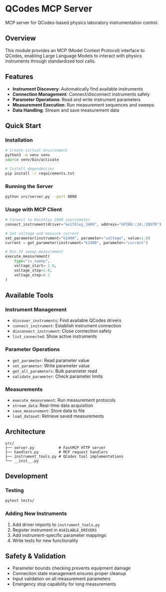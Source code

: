 # QCodes MCP Server

MCP server for QCodes-based physics laboratory instrumentation control.

## Overview

This module provides an MCP (Model Context Protocol) interface to QCodes, enabling Large Language Models to interact with physics instruments through standardized tool calls.

## Features

- **Instrument Discovery**: Automatically find available instruments
- **Connection Management**: Connect/disconnect instruments safely
- **Parameter Operations**: Read and write instrument parameters
- **Measurement Execution**: Run measurement sequences and sweeps
- **Data Handling**: Stream and save measurement data

## Quick Start

### Installation

```bash
# Create virtual environment
python3 -m venv venv
source venv/bin/activate

# Install dependencies
pip install -r requirements.txt
```

### Running the Server

```bash
python src/server.py --port 8000
```

### Usage with MCP Client

```python
# Connect to Keithley 2400 sourcemeter
connect_instrument(driver="keithley_2400", address="GPIB0::24::INSTR")

# Set voltage and measure current
set_parameter(instrument="k2400", parameter="voltage", value=1.0)
current = get_parameter(instrument="k2400", parameter="current")

# Run IV sweep measurement
execute_measurement(
    type="iv_sweep",
    voltage_start=-1.0,
    voltage_stop=1.0, 
    voltage_step=0.1
)
```

## Available Tools

### Instrument Management
- `discover_instruments`: Find available QCodes drivers
- `connect_instrument`: Establish instrument connection
- `disconnect_instrument`: Close connection safely
- `list_connected`: Show active instruments

### Parameter Operations  
- `get_parameter`: Read parameter value
- `set_parameter`: Write parameter value
- `get_all_parameters`: Bulk parameter read
- `validate_parameter`: Check parameter limits

### Measurements
- `execute_measurement`: Run measurement protocols
- `stream_data`: Real-time data acquisition  
- `save_measurement`: Store data to file
- `load_dataset`: Retrieve saved measurements

## Architecture

```
src/
├── server.py           # FastMCP HTTP server
├── handlers.py         # MCP request handlers  
├── instrument_tools.py # QCodes tool implementations
└── __init__.py
```

## Development

### Testing

```bash
pytest tests/
```

### Adding New Instruments

1. Add driver imports to `instrument_tools.py`
2. Register instrument in `AVAILABLE_DRIVERS` 
3. Add instrument-specific parameter mappings
4. Write tests for new functionality

## Safety & Validation

- Parameter bounds checking prevents equipment damage
- Connection state management ensures proper cleanup
- Input validation on all measurement parameters
- Emergency stop capability for long measurements